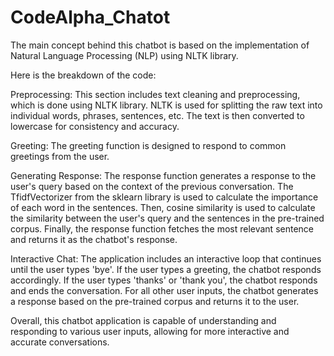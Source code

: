 # CodeAlpha_Chatot
The main concept behind this chatbot is based on the implementation of Natural Language Processing (NLP) using NLTK library.

Here is the breakdown of the code:

Preprocessing: This section includes text cleaning and preprocessing, which is done using NLTK library. NLTK is used for splitting the raw text into individual words, phrases, sentences, etc. The text is then converted to lowercase for consistency and accuracy.

Greeting: The greeting function is designed to respond to common greetings from the user.

Generating Response: The response function generates a response to the user's query based on the context of the previous conversation. The TfidfVectorizer from the sklearn library is used to calculate the importance of each word in the sentences. Then, cosine similarity is used to calculate the similarity between the user's query and the sentences in the pre-trained corpus. Finally, the response function fetches the most relevant sentence and returns it as the chatbot's response.

Interactive Chat: The application includes an interactive loop that continues until the user types 'bye'. If the user types a greeting, the chatbot responds accordingly. If the user types 'thanks' or 'thank you', the chatbot responds and ends the conversation. For all other user inputs, the chatbot generates a response based on the pre-trained corpus and returns it to the user.

Overall, this chatbot application is capable of understanding and responding to various user inputs, allowing for more interactive and accurate conversations.




